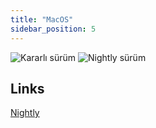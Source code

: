 ```yaml
---
title: "MacOS"
sidebar_position: 5
---
```


![Kararlı sürüm](https://img.shields.io/badge/dynamic/yaml?color=c4840d&label=Stable&query=%24.version&url=https%3A%2F%2Fraw.githubusercontent.com%2FLinwoodDev%2FFlow%2Fstable%2Fapp%2Fpubspec.yaml&style=for-the-badge) ![Nightly sürüm](https://img.shields.io/badge/dynamic/yaml?color=f7d28c&label=Nightly&query=%24.version&url=https%3A%2F%2Fraw.githubusercontent.com%2FLinwoodDev%2FFlow%2Fnightly%2Fapp%2Fpubspec.yaml&style=for-the-badge)

## Links

<div className="row margin-bottom--lg padding--sm">
<a className="button button--outline button--danger button--lg margin--sm" href="https://github.com/LinwoodDev/Flow/releases/download/nightly/linwood-flow-macos.tar.gz">
  Nightly
</a>
</div>
